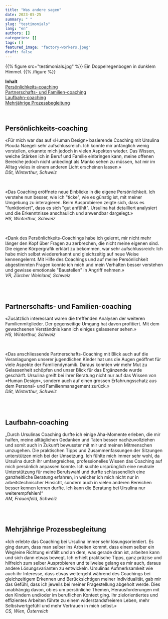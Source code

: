 ```yaml
---
title: "Was andere sagen"
date: 2023-05-25
summary: " "
slug: "testimonials"
lang: "en"
authors: []
categories: []
tags: []
featured_image: "factory-workers.jpeg"
draft: false
---
```


{{% figure src="testimonials.jpg" %}} Ein Doppelregenbogen in dunklem Himmel. {{% /figure %}} 
<br>

**Inhalt**  
[Persönlichkeits-coaching](#persönlichkeits-coaching)  
[Partnerschafts- und Familien-coaching](#partnerschafts--und-familien-coaching)  
[Laufbahn-coaching](#laufbahn-coaching)  
[Mehrjährige Prozessbegleitung](#mehrjährige-prozessbegleitung)  

<br>  

## Persönlichkeits-coaching  

«Für mich war das auf «Human Design» basierende Coaching mit Ursulina Plouda Naegeli sehr aufschlussreich. Ich konnte mir anfänglich wenig vorstellen, erkannte mich jedoch in vielen Aspekten wieder. Das Wissen, welche Stärken ich in Beruf und Familie einbringen kann, meine offenen Bereiche jedoch nicht unbedingt als Manko sehen zu müssen, hat mir im Alltag vieles in einem anderen Licht erscheinen lassen.»  
*DSt, Winterthur, Schweiz*  

<br>

«Das Coaching eröffnete neue Einblicke in die eigene Persönlichkeit. Ich verstehe nun besser, wie ich "ticke", wie es günstig ist, mit meiner Umgebung zu interagieren.
Beim Ausprobieren zeigte sich, dass es "funktioniert", dass es sich "gut anfühlt". Ursulina hat detailliert analysiert und die Erkenntnisse anschaulich und anwendbar dargelegt.»  
*HS, Winterthur, Schweiz*  

<br>  

«Dank des Persönlichkeits-Coachings habe ich gelernt, mir nicht mehr länger den Kopf über Fragen zu zerbrechen, die nicht meine eigenen sind.
Die eigene Körpergrafik erklärt zu bekommen, war sehr aufschlussreich: Ich habe mich selbst wiedererkannt und gleichzeitig auf neue Weise kennengelernt. Mit Hilfe des Coachings und auf meine Persönlichkeit abgestimmten Fragen konnte ich mich und mein Verhalten besser verstehen und gewisse emotionale "Baustellen" in Angriff nehmen.»   
*VR, Zürcher Weinland, Schweiz*  

<br>  
<br>  


## Partnerschafts- und Familien-coaching  

«Zusätzlich interessant waren die treffenden Analysen der weiteren Familienmitglieder. Der gegenseitige Umgang hat davon profitiert. Mit dem gewachsenen Verständnis kann ich einiges gelassener sehen.»  
*HS, Winterthur, Schweiz*

<br>  

«Das anschliessende Partnerschafts-Coaching mit Blick auch auf die Veranlagungen unserer jugendlichen Kinder hat uns die Augen geöffnet für viele Aspekte der Familiendynamik. Daraus konnten wir mehr Mut zu Gelassenheit schöpfen und unser Blick für das Ergänzende wurde geschärft. Ursulina greift bei ihrer Beratung nicht nur auf das Wissen von «Human Design», sondern auch auf einen grossen Erfahrungsschatz aus dem Personal- und Familienmanagement zurück.»  
*DSt, Winterthur, Schweiz*  

<br>  
<br>  


## Laufbahn-coaching  

„Durch Ursulinas Coaching durfte ich einige Aha-Momente erleben, die mir halfen, meine alltäglichen Gedanken und Taten besser nachzuvollziehen und somit auch in Zukunft bewusster mit mir und meinen Mitmenschen umzugehen. Die praktischen Tipps und Zusammenfassungen der Sitzungen unterstützen mich bei der Umsetzung. Ich fühlte mich immer sehr wohl, da Ursulina durch ihr umfangreiches, professionelles Wissen das Coaching auf mich persönlich anpassen konnte. Ich suchte ursprünglich eine neutrale Unterstützung für meine Berufswahl und durfte schlussendlich eine ganzheitliche Beratung erfahren, in welcher ich mich nicht nur in arbeitstechnischer Hinsicht, sondern auch in vielen anderen Bereichen besser kennen lernen durfte. Ich kann die Beratung bei Ursulina nur weiterempfehlen!“  
*AM, Frauenfeld, Schweiz*  

<br>  
<br>  

## Mehrjährige Prozessbegleitung  

«Ich erlebte das Coaching bei Ursulina immer sehr lösungsorientiert. Es ging darum, dass man selber ins Arbeiten kommt, dass einem selber ein Weg/eine Richtung einfällt und an dem, was gerade dran ist, arbeiten kann und sich dann etwas bewegt. Ich erhielt praktische Tipps, ganz präzise und hilfreich zum selber Ausprobieren und teilweise gelang es mir auch, daraus andere Lösungsvarianten zu entwickeln. Ursulinas Aufmerksamkeit wie auch ihr Interesse, dass etwas weitergeht während des Coachings bei gleichzeitigem Erkennen und Berücksichtigen meiner Individualität, gab mir das Gefühl, dass ich jeweils bei meiner Fragestellung abgeholt werde. Dies unabhängig davon, ob es um persönliche Themen, Herausforderungen mit den Kindern und/oder im beruflichen Kontext ging. Ihr zielorientiertes und effizientes Arbeiten führte zu einem widerstandsfreieren Leben, mehr Selbstwertgefühl und mehr Vertrauen in mich selbst.»  
*CS, Wien, Österreich*  